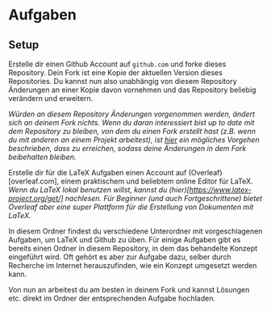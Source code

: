 # Aufgaben 

## Setup 

Erstelle dir einen Github Account auf ```github.com``` und forke dieses Repository. Dein Fork ist eine Kopie der aktuellen Version dieses Repositories. Du kannst nun also unabhängig von diesem Repository Änderungen an einer Kopie davon vornehmen und das Repository beliebig verändern und erweitern. 

_Würden an diesem Repository Änderungen vorgenommen werden, ändert sich an deinem Fork nichts. Wenn du daran interessiert bist up to date mit dem Repository zu bleiben, von dem du einen Fork erstellt hast (z.B. wenn du mit anderen an einem Projekt arbeitest), ist [hier](https://stackoverflow.com/questions/7244321/how-do-i-update-or-sync-a-forked-repository-on-github) ein mögliches Vorgehen beschrieben, dass zu erreichen, sodass deine Änderungen in dem Fork beibehalten bleiben._

Erstelle dir für die LaTeX Aufgaben einen Account auf (Overleaf)[overleaf.com], einem praktischem und beliebtem online Editor für LaTeX. _Wenn du LaTeX lokal benutzen willst, kannst du (hier)[https://www.latex-project.org/get/] nachlesen. Für Beginner (und auch Fortgeschrittene) bietet Overleaf aber eine super Plattform für die Erstellung von Dokumenten mit LaTeX._

In diesem Ordner findest du verschiedene Unterordner mit vorgeschlagenen Aufgaben, um LaTeX und Github zu üben. Für einige Aufgaben gibt es bereits einen Ordner in diesem Repository, in dem das behandelte Konzept eingeführt wird. Oft gehört es aber zur Aufgabe dazu, selber durch Recherche im Internet herauszufinden, wie ein Konzept umgesetzt werden kann. 

Von nun an arbeitest du am besten in deinem Fork und kannst Lösungen etc. direkt im Ordner der entsprechenden Aufgabe hochladen.
